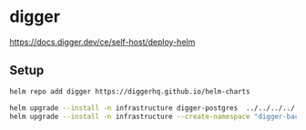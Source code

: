 # digger

<https://docs.digger.dev/ce/self-host/deploy-helm>

## Setup

```bash
helm repo add digger https://diggerhq.github.io/helm-charts

helm upgrade --install -n infrastructure digger-postgres  ../../../../../charts/base/chart --values digger-postgres.yaml
helm upgrade --install -n infrastructure --create-namespace "digger-backend" digger/digger-backend --values values.yaml
```
